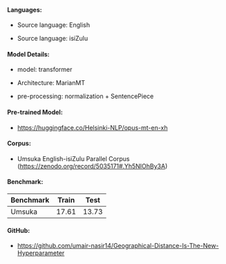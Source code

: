 #### Languages:

- Source language: English

- Source language: isiZulu

#### Model Details:

- model: transformer

- Architecture: MarianMT

- pre-processing: normalization + SentencePiece

#### Pre-trained Model:

- https://huggingface.co/Helsinki-NLP/opus-mt-en-xh

#### Corpus:

- Umsuka English-isiZulu Parallel Corpus (https://zenodo.org/record/5035171#.Yh5NIOhBy3A)

#### Benchmark:

| Benchmark | Train | Test  |
|-----------|-------|-------|
| Umsuka    | 17.61 | 13.73 |

#### GitHub:

- https://github.com/umair-nasir14/Geographical-Distance-Is-The-New-Hyperparameter



